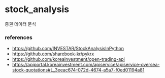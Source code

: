 # stock_analysis
증권 데이터 분석

### references

- https://github.com/INVESTAR/StockAnalysisInPython
- https://github.com/sharebook-kr/pykrx
- https://github.com/koreainvestment/open-trading-api
- https://apiportal.koreainvestment.com/apiservice/apiservice-oversea-stock-quotations#L_3eeac674-072d-4674-a5a7-f0ed01194a81
